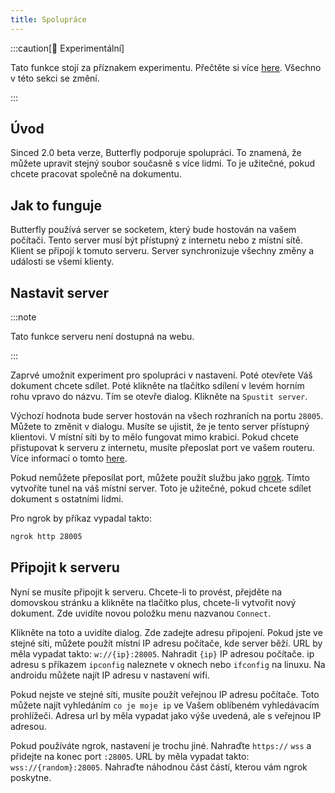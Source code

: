 ```yaml
---
title: Spolupráce
---
```


:::caution[🧪 Experimentální]

Tato funkce stojí za příznakem experimentu. Přečtěte si více [here](/nightly#experiments).
Všechno v této sekci se změní.

:::

## Úvod

Sinced 2.0 beta verze, Butterfly podporuje spolupráci. To znamená, že můžete upravit stejný soubor současně s více lidmi. To je užitečné, pokud chcete pracovat společně na dokumentu.

## Jak to funguje

Butterfly používá server se socketem, který bude hostován na vašem počítači. Tento server musí být přístupný z internetu nebo z místní sítě. Klient se připojí k tomuto serveru. Server synchronizuje všechny změny a události se všemi klienty.

## Nastavit server

:::note

Tato funkce serveru není dostupná na webu.

:::

Zaprvé umožnit experiment pro spolupráci v nastavení. Poté otevřete Váš dokument chcete sdílet. Poté klikněte na tlačítko sdílení v levém horním rohu vpravo do názvu. Tím se otevře dialog. Klikněte na `Spustit server`.

Výchozí hodnota bude server hostován na všech rozhraních na portu `28005`. Můžete to změnit v dialogu. Musíte se ujistit, že je tento server přístupný klientovi.
V místní síti by to mělo fungovat mimo krabici. Pokud chcete přistupovat k serveru z internetu, musíte přeposlat port ve vašem routeru. Více informací o tomto [here](https://en.wikipedia.org/wiki/Port_forwarding/).

Pokud nemůžete přeposílat port, můžete použít službu jako [ngrok](https://ngrok.com/). Tímto vytvoříte tunel na váš místní server. Toto je užitečné, pokud chcete sdílet dokument s ostatními lidmi.

Pro ngrok by příkaz vypadal takto:

```bash
ngrok http 28005
```

## Připojit k serveru

Nyní se musíte připojit k serveru. Chcete-li to provést, přejděte na domovskou stránku a klikněte na tlačítko plus, chcete-li vytvořit nový dokument. Zde uvidíte novou položku menu nazvanou `Connect`.

Klikněte na toto a uvidíte dialog. Zde zadejte adresu připojení.
Pokud jste ve stejné síti, můžete použít místní IP adresu počítače, kde server běží.
URL by měla vypadat takto: `w://{ip}:28005`. Nahradit `{ip}` IP adresou počítače. ip adresu s příkazem `ipconfig` naleznete v oknech nebo `ifconfig` na linuxu. Na androidu můžete najít IP adresu v nastavení wifi.

Pokud nejste ve stejné síti, musíte použít veřejnou IP adresu počítače. Toto můžete najít vyhledáním `co je moje ip` ve Vašem oblíbeném vyhledávacím prohlížeči. Adresa url by měla vypadat jako výše uvedená, ale s veřejnou IP adresou.

Pokud používáte ngrok, nastavení je trochu jiné. Nahraďte `https://` `wss` a přidejte na konec port `:28005`. URL by měla vypadat takto: `wss://{random}:28005`. Nahraďte náhodnou část částí, kterou vám ngrok poskytne.
